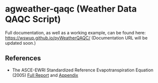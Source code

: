 # agweather-qaqc (Weather Data QAQC Script)

Full documentation, as well as a working example, can be found here: https://wswup.github.io/pyWeatherQAQC/ (Documentation URL will be updated soon.)

References
----------
* The ASCE-EWRI Standardized Reference Evapotranspiration Equation (2005) [Full Report](http://www.kimberly.uidaho.edu/water/asceewri/ascestzdetmain2005.pdf) and [Appendix](http://www.kimberly.uidaho.edu/water/asceewri/appendix.pdf)

